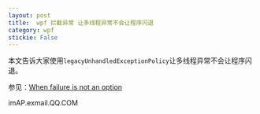 ```yaml
---
layout: post
title:  wpf 拦截异常 让多线程异常不会让程序闪退 
category: wpf 
stickie: False
---
```


本文告诉大家使用`legacyUnhandledExceptionPolicy`让多线程异常不会让程序闪退。

<!--more-->
<div id="toc"></div>

<!-- csdn -->


参见：[When failure is not an option ](http://philsversion.com/2009/03/25/when-failure-is-not-an-option/ )

imAP.exmail.QQ.COM
